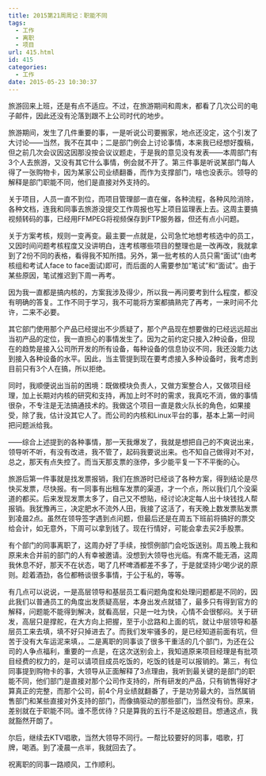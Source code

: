 ```yaml
---
title: 2015第21周周记：职能不同
tags:
  - 工作
  - 离职
  - 项目
url: 415.html
id: 415
categories:
  - 工作
date: 2015-05-23 10:30:37
---
```


旅游回来上班，还是有点不适应。不过，在旅游期间和周末，都看了几次公司的电子邮件，因此还没有沦落到跟不上公司时代的地步。 
<!-- more --> 
旅游期间，发生了几件重要的事，一是听说公司要搬家，地点还没定，这个引发了大讨论——当然，我不在其中；二是部门例会上讨论事情，本来我已经想好腹稿，但之前几次会议因这因那没按会议议题走，于是我的意见没有发表——本周部门有3个人去旅游，又没有其它什么事情，例会就不开了。第三件事是听说某部门每人得了一张购物卡，因为某家公司业绩翻番，而作为支撑部门，啥也没表示。领导的解释是部门职能不同，他们是直接对外支持的。 

关于项目，人员一直不到位，而项目管理部一直在催，各种流程，各种风险消除，各种文档，连我和同事去旅游没提交工作周报也写上项目监理表上去。这周主要搞视频转码的事，已经用FFMPEG将视频保存到FTP服务器，但还有点小问题。 

关于方案考核，规则一变再变。最主要一点就是，公司急忙地想考核选中的员工，又因时间问题考核程度又没讲明白，连考核哪些项目的整理也是一改再改，我就拿到了2份不同的表格，看得我不知所措。另外，第一批考核的人员只需“面试”(由考核组和考试人face to  face面试)即可，而后面的人需要参加“笔试”和“面试”。由于某些原因，笔试推迟到下周一再考。 

因为我一直都是搞内核的，方案我涉及得少，所以我一再问要考到什么程度，都没有明确的答复。工作不同于学习，我不可能将方案都搞熟完了再考，一来时间不允许，二来不必要。

其它部门使用那个产品已经提出不少质疑了，那个产品现在想要做的已经远远超出当初产品的定位，我一直担心的事情发生了。因为之前约定只接入2种设备，但现在的趋势是接入公司所开发的所有设备，每种设备的信息协议不同，我还没能力达到接入各种设备的水平。因此，当主管提到现在要考虑接入多种设备时，我考虑到目前只有3个人在搞，所以拒绝。 

同时，我顺便说出当前的困境：既做模块负责人，又做方案整合人，又做项目经理，加上长期对内核的研究和支持，再加上时不时的需求，我真吃不消，做的事情很杂，不专注是无法搞通技术的。我做这个项目一直是救火队长的角色，如果接受，除了我，估计没其它人了。而公司的内核和Linux平台的事，基本上第一时间把问题派给我。 

——综合上述提到的各种事情，那一天我爆发了，我就是想把自己的不爽说出来，领导听不听，有没有改进，我不管了，起码我要说出来。也不知自己做得对不对，总之，那天有点失控了。而当天那支票的涨停，多少能平复一下不平衡的心。 

旅游后第一件事就是找发票报销，我们在旅游时已经谈了各种方案，得到结论是尽快买发票，尽快报。有一同事有出租车发票的渠道，才一个点，所以我们几个没渠道的都买。后来发现发票太多了，自己又不想贴，经讨论决定每人出十块钱找人帮报销。我犹豫再三，决定肥水不流外人田，我接了这活了，有天晚上数发票贴发票到凌晨2点。虽然在领导签字遇到点问题，但最后还是在周五下班前将搞好的票交给会计，如无意外，下周可以拿到钱了。现在行情好，可能会拿去买2手股票。 

有个部门的同事离职了，这周办好了手续，按惯例部门会吃饭送别。周五晚上我和原来未合并前的部门的人有幸被邀请。没想到大领导也光临。有席不能无酒，这周我休息不好，那天不在状态，喝了几杯啤酒都差不多了，于是就坚持少喝少说的原则。趁着酒劲，各位都畅谈很多事情，于公于私的，等等。 

有几点可以说说，一是高层领导和基层员工看问题角度和处理问题都是不同的，因此我们以普通员工的角度出发质疑高层，本身出发点就错了，最多只有得到官方的解释，问题能不能得到解决，就看高层，只是一吐为快，心情不会很郁闷。关于研发，高层只是撑舵，在大方向上把握，至于小岔路和上面的坑，就让中层领导和基层员工来去填，填不好只掉进去了。而我们发牢骚多的，是已经知道前面有坑，但苦于没有大车运泥来填，。二是离职的同事谈了很多干重活的几个部门，为还在公司的人争点福利，重要的一点是，在这次送别会上，我知道原来项目经理是有批项目经费的权力的，是可以请项目成员吃饭的，吃饭的钱是可以报销的。第三，有位同事提到购物卡的事，大领导从正面解释了3点理由，我听到最关键的是部门的职能不同，他们部门是直接对那个公司作支持的，所有研发的产品，只有销售得好才算真正的完整，而那个公司，前4个月业绩就翻番了，于是功劳最大的，当然属销售部门和某些直接对外支持的部门，而像搞驱动的那些部门，当然没有份。原来，差别就在于职能不同。谁不愿优待？只是算我的五行不是这般题目。想通这点，我就豁然开朗了。 

尔后，继续去KTV唱歌，当然大领导不同行。一帮比较要好的同事，唱歌，打牌，喝酒。到了凌晨一点半，我就回去了。 

祝离职的同事一路顺风，工作顺利。